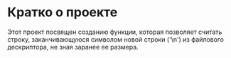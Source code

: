 # Кратко о проекте
Этот проект посвящен созданию функции, которая позволяет считать строку, заканчивающуюся символом новой строки ('\n') из файлового дескриптора, не зная заранее ее размера.
